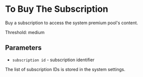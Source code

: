 # To Buy The Subscription

Buy a subscription to access the system premium pool's content.


Threshold: medium

## Parameters

- `subscription id` - subscription identifier

The list of subscription IDs is stored in the system settings.
